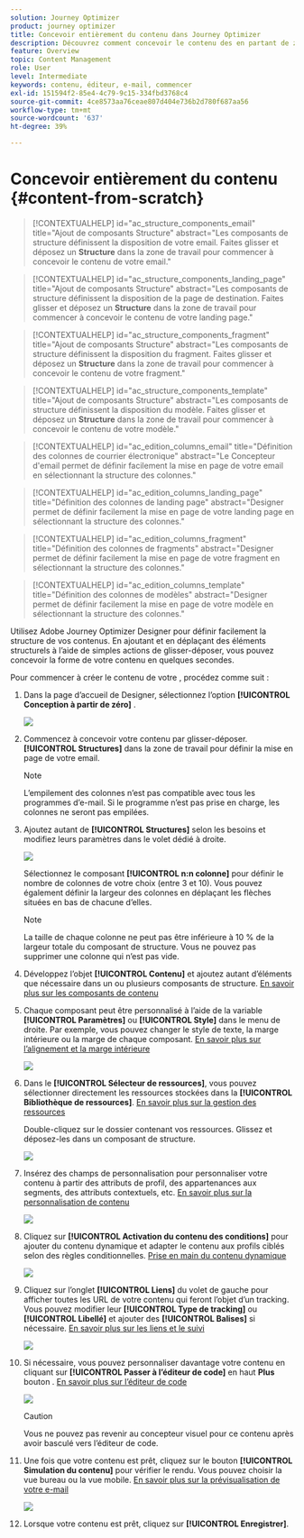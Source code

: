 ```yaml
---
solution: Journey Optimizer
product: journey optimizer
title: Concevoir entièrement du contenu dans Journey Optimizer
description: Découvrez comment concevoir le contenu des en partant de zéro.
feature: Overview
topic: Content Management
role: User
level: Intermediate
keywords: contenu, éditeur, e-mail, commencer
exl-id: 151594f2-85e4-4c79-9c15-334fbd3768c4
source-git-commit: 4ce8573aa76ceae807d404e736b2d780f687aa56
workflow-type: tm+mt
source-wordcount: '637'
ht-degree: 39%

---
```


# Concevoir entièrement du contenu {#content-from-scratch}

>[!CONTEXTUALHELP]
>id="ac_structure_components_email"
>title="Ajout de composants Structure"
>abstract="Les composants de structure définissent la disposition de votre email. Faites glisser et déposez un **Structure** dans la zone de travail pour commencer à concevoir le contenu de votre email."

>[!CONTEXTUALHELP]
>id="ac_structure_components_landing_page"
>title="Ajout de composants Structure"
>abstract="Les composants de structure définissent la disposition de la page de destination. Faites glisser et déposez un **Structure** dans la zone de travail pour commencer à concevoir le contenu de votre landing page."

>[!CONTEXTUALHELP]
>id="ac_structure_components_fragment"
>title="Ajout de composants Structure"
>abstract="Les composants de structure définissent la disposition du fragment. Faites glisser et déposez un **Structure** dans la zone de travail pour commencer à concevoir le contenu de votre fragment."

>[!CONTEXTUALHELP]
>id="ac_structure_components_template"
>title="Ajout de composants Structure"
>abstract="Les composants de structure définissent la disposition du modèle. Faites glisser et déposez un **Structure** dans la zone de travail pour commencer à concevoir le contenu de votre modèle."


>[!CONTEXTUALHELP]
>id="ac_edition_columns_email"
>title="Définition des colonnes de courrier électronique"
>abstract="Le Concepteur d&#39;email permet de définir facilement la mise en page de votre email en sélectionnant la structure des colonnes."

>[!CONTEXTUALHELP]
>id="ac_edition_columns_landing_page"
>title="Définition des colonnes de landing page"
>abstract="Designer permet de définir facilement la mise en page de votre landing page en sélectionnant la structure des colonnes."

>[!CONTEXTUALHELP]
>id="ac_edition_columns_fragment"
>title="Définition des colonnes de fragments"
>abstract="Designer permet de définir facilement la mise en page de votre fragment en sélectionnant la structure des colonnes."

>[!CONTEXTUALHELP]
>id="ac_edition_columns_template"
>title="Définition des colonnes de modèles"
>abstract="Designer permet de définir facilement la mise en page de votre modèle en sélectionnant la structure des colonnes."


Utilisez Adobe Journey Optimizer Designer pour définir facilement la structure de vos contenus. En ajoutant et en déplaçant des éléments structurels à l’aide de simples actions de glisser-déposer, vous pouvez concevoir la forme de votre contenu en quelques secondes.

Pour commencer à créer le contenu de votre , procédez comme suit :

1. Dans la page d’accueil de Designer, sélectionnez l’option **[!UICONTROL Conception à partir de zéro]** .

   ![](assets/email_designer.png)

1. Commencez à concevoir votre contenu par glisser-déposer. **[!UICONTROL Structures]** dans la zone de travail pour définir la mise en page de votre email.

   >[!NOTE]
   >
   >L’empilement des colonnes n’est pas compatible avec tous les programmes d’e-mail. Si le programme n’est pas prise en charge, les colonnes ne seront pas empilées.

   <!--Once placed in the email, you cannot move nor remove your components unless there is already a content component or a fragment placed inside. This is not true in AJO - TBC?-->

1. Ajoutez autant de **[!UICONTROL Structures]** selon les besoins et modifiez leurs paramètres dans le volet dédié à droite.

   ![](assets/email_designer_structure_components.png)

   Sélectionnez le composant **[!UICONTROL n:n colonne]** pour définir le nombre de colonnes de votre choix (entre 3 et 10). Vous pouvez également définir la largeur des colonnes en déplaçant les flèches situées en bas de chacune d’elles.

   >[!NOTE]
   >
   >La taille de chaque colonne ne peut pas être inférieure à 10 % de la largeur totale du composant de structure. Vous ne pouvez pas supprimer une colonne qui n’est pas vide.

1. Développez l’objet **[!UICONTROL Contenu]** et ajoutez autant d’éléments que nécessaire dans un ou plusieurs composants de structure. [En savoir plus sur les composants de contenu](content-components.md)

1. Chaque composant peut être personnalisé à l’aide de la variable **[!UICONTROL Paramètres]** ou **[!UICONTROL Style]** dans le menu de droite. Par exemple, vous pouvez changer le style de texte, la marge intérieure ou la marge de chaque composant. [En savoir plus sur l’alignement et la marge intérieure](alignment-and-padding.md)

   ![](assets/email_designer_structure_component.png)

1. Dans le **[!UICONTROL Sélecteur de ressources]**, vous pouvez sélectionner directement les ressources stockées dans la **[!UICONTROL Bibliothèque de ressources]**. [En savoir plus sur la gestion des ressources](assets-essentials.md)

   Double-cliquez sur le dossier contenant vos ressources. Glissez et déposez-les dans un composant de structure.

   ![](assets/email_designer_asset_picker.png)

1. Insérez des champs de personnalisation pour personnaliser votre contenu à partir des attributs de profil, des appartenances aux segments, des attributs contextuels, etc. [En savoir plus sur la personnalisation de contenu](../personalization/personalize.md)

   ![](assets/email_designer_personalization.png)

1. Cliquez sur **[!UICONTROL Activation du contenu des conditions]** pour ajouter du contenu dynamique et adapter le contenu aux profils ciblés selon des règles conditionnelles. [Prise en main du contenu dynamique](../personalization/get-started-dynamic-content.md)

   ![](assets/email_designer_dynamic-content.png)

1. Cliquez sur l’onglet **[!UICONTROL Liens]** du volet de gauche pour afficher toutes les URL de votre contenu qui feront l’objet d’un tracking. Vous pouvez modifier leur **[!UICONTROL Type de tracking]** ou **[!UICONTROL Libellé]** et ajouter des **[!UICONTROL Balises]** si nécessaire. [En savoir plus sur les liens et le suivi](message-tracking.md)

   ![](assets/email_designer_links.png)

1. Si nécessaire, vous pouvez personnaliser davantage votre contenu en cliquant sur **[!UICONTROL Passer à l’éditeur de code]** en haut **Plus** bouton . [En savoir plus sur l’éditeur de code](code-content.md)

   ![](assets/email_designer_switch-to-code.png)

   >[!CAUTION]
   >
   >Vous ne pouvez pas revenir au concepteur visuel pour ce contenu après avoir basculé vers l’éditeur de code.

1. Une fois que votre contenu est prêt, cliquez sur le bouton **[!UICONTROL Simulation du contenu]** pour vérifier le rendu. Vous pouvez choisir la vue bureau ou la vue mobile. [En savoir plus sur la prévisualisation de votre e-mail](preview.md)

   ![](assets/email_designer_simulate_content.png)

1. Lorsque votre contenu est prêt, cliquez sur **[!UICONTROL Enregistrer]**.

